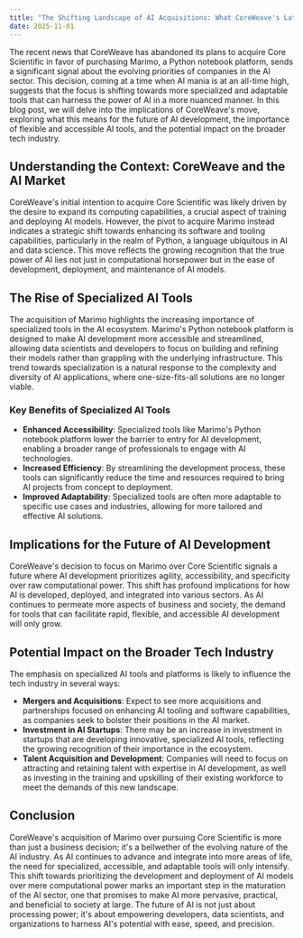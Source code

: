 ```yaml
---
title: "The Shifting Landscape of AI Acquisitions: What CoreWeave's Latest Move Reveals"
date: 2025-11-01
---
```


The recent news that CoreWeave has abandoned its plans to acquire Core Scientific in favor of purchasing Marimo, a Python notebook platform, sends a significant signal about the evolving priorities of companies in the AI sector. This decision, coming at a time when AI mania is at an all-time high, suggests that the focus is shifting towards more specialized and adaptable tools that can harness the power of AI in a more nuanced manner. In this blog post, we will delve into the implications of CoreWeave's move, exploring what this means for the future of AI development, the importance of flexible and accessible AI tools, and the potential impact on the broader tech industry.

## Understanding the Context: CoreWeave and the AI Market
CoreWeave's initial intention to acquire Core Scientific was likely driven by the desire to expand its computing capabilities, a crucial aspect of training and deploying AI models. However, the pivot to acquire Marimo instead indicates a strategic shift towards enhancing its software and tooling capabilities, particularly in the realm of Python, a language ubiquitous in AI and data science. This move reflects the growing recognition that the true power of AI lies not just in computational horsepower but in the ease of development, deployment, and maintenance of AI models.

## The Rise of Specialized AI Tools
The acquisition of Marimo highlights the increasing importance of specialized tools in the AI ecosystem. Marimo's Python notebook platform is designed to make AI development more accessible and streamlined, allowing data scientists and developers to focus on building and refining their models rather than grappling with the underlying infrastructure. This trend towards specialization is a natural response to the complexity and diversity of AI applications, where one-size-fits-all solutions are no longer viable.

### Key Benefits of Specialized AI Tools
- **Enhanced Accessibility**: Specialized tools like Marimo's Python notebook platform lower the barrier to entry for AI development, enabling a broader range of professionals to engage with AI technologies.
- **Increased Efficiency**: By streamlining the development process, these tools can significantly reduce the time and resources required to bring AI projects from concept to deployment.
- **Improved Adaptability**: Specialized tools are often more adaptable to specific use cases and industries, allowing for more tailored and effective AI solutions.

## Implications for the Future of AI Development
CoreWeave's decision to focus on Marimo over Core Scientific signals a future where AI development prioritizes agility, accessibility, and specificity over raw computational power. This shift has profound implications for how AI is developed, deployed, and integrated into various sectors. As AI continues to permeate more aspects of business and society, the demand for tools that can facilitate rapid, flexible, and accessible AI development will only grow.

## Potential Impact on the Broader Tech Industry
The emphasis on specialized AI tools and platforms is likely to influence the tech industry in several ways:
- **Mergers and Acquisitions**: Expect to see more acquisitions and partnerships focused on enhancing AI tooling and software capabilities, as companies seek to bolster their positions in the AI market.
- **Investment in AI Startups**: There may be an increase in investment in startups that are developing innovative, specialized AI tools, reflecting the growing recognition of their importance in the ecosystem.
- **Talent Acquisition and Development**: Companies will need to focus on attracting and retaining talent with expertise in AI development, as well as investing in the training and upskilling of their existing workforce to meet the demands of this new landscape.

## Conclusion
CoreWeave's acquisition of Marimo over pursuing Core Scientific is more than just a business decision; it's a bellwether of the evolving nature of the AI industry. As AI continues to advance and integrate into more areas of life, the need for specialized, accessible, and adaptable tools will only intensify. This shift towards prioritizing the development and deployment of AI models over mere computational power marks an important step in the maturation of the AI sector, one that promises to make AI more pervasive, practical, and beneficial to society at large. The future of AI is not just about processing power; it's about empowering developers, data scientists, and organizations to harness AI's potential with ease, speed, and precision.
